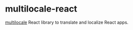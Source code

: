 # multilocale-react

[multilocale](https://www.multilocale.com/) React library to translate and localize React apps.
